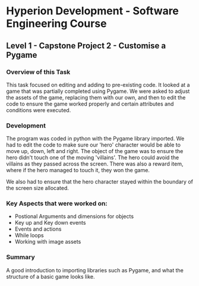 # Hyperion Development - Software Engineering Course
## Level 1 - Capstone Project 2 - Customise a Pygame

### Overview of this Task

This task focused on editing and adding to pre-existing code. It looked at a game that was partially completed using Pygame. We were asked to adjust the assets of the game, replacing them with our own, and then to edit the code to ensure the game worked properly and certain attributes and conditions were executed.

### Development

The program was coded in python with the Pygame library imported. We had to edit the code to make sure our 'hero' character would be able to move up, down, left and right. The object of the game was to ensure the hero didn't touch one of the moving 'villains'. The hero could avoid the villains as they passed across the screen. There was also a reward item, where if the hero managed to touch it, they won the game.

We also had to ensure that the hero character stayed within the boundary of the screen size allocated.

### Key Aspects that were worked on:

* Postional Arguments and dimensions for objects
* Key up and Key down events
* Events and actions 
* While loops
* Working with image assets

### Summary

A good introduction to importing libraries such as Pygame, and what the structure of a basic game looks like.







